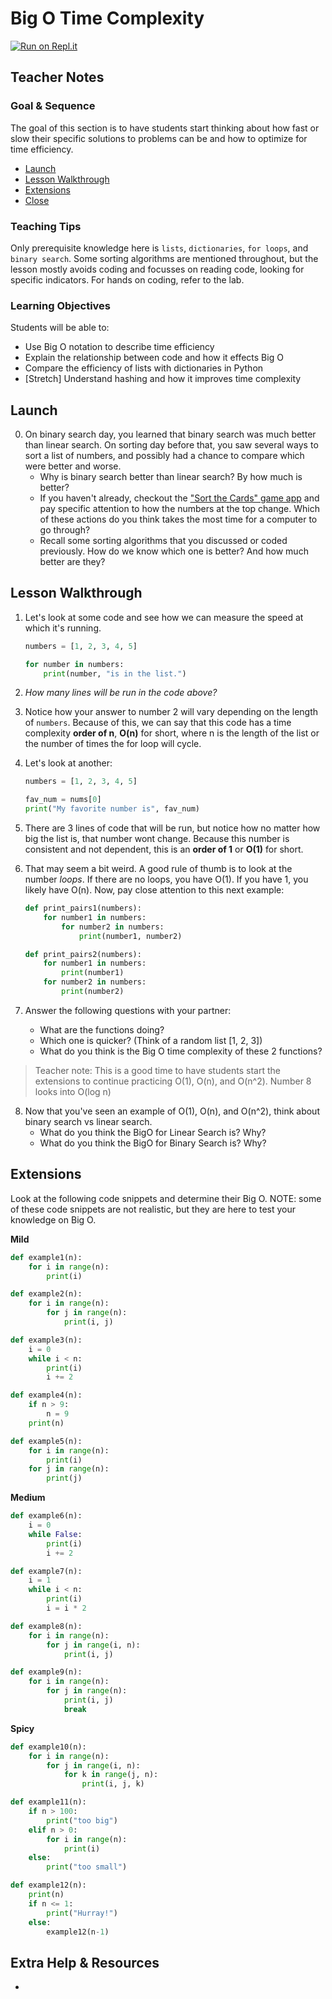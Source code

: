 # Big O Time Complexity

[![Run on Repl.it](https://repl.it/badge/github/upperlinecode/<INSERT_GITHUB_EXTENSION>)](https://repl.it/github/upperlinecode/<INSERT_GITHUB_EXTENSION>)

## Teacher Notes

### Goal & Sequence

The goal of this section is to have students start thinking about how fast or slow their specific solutions to problems can be and how to optimize for time efficiency. 

- [Launch](#launch)
- [Lesson Walkthrough](#lesson-walkthrough)
- [Extensions](#extensions)
- [Close](#close)

### Teaching Tips

Only prerequisite knowledge here is `lists`, `dictionaries`, `for loops`, and `binary search`. Some sorting algorithms are mentioned throughout, but the lesson mostly avoids coding and focusses on reading code, looking for specific indicators. For hands on coding, refer to the lab. 

### Learning Objectives

Students will be able to:

- Use Big O notation to describe time efficiency
- Explain the relationship between code and how it effects Big O
- Compare the efficiency of lists with dictionaries in Python
- [Stretch] Understand hashing and how it improves time complexity

## Launch

0. On binary search day, you learned that binary search was much better than linear search. On sorting day before that, you saw several ways to sort a list of numbers, and possibly had a chance to compare which were better and worse. 
    - Why is binary search better than linear search? By how much is better?
    - If you haven't already, checkout the ["Sort the Cards" game app](https://sortinggame.emmanuelrodri23.repl.co/) and pay specific attention to how the numbers at the top change. Which of these actions do you think takes the most time for a computer to go through?
    - Recall some sorting algorithms that you discussed or coded previously. How do we know which one is better? And how much better are they?

## Lesson Walkthrough

1. Let's look at some code and see how we can measure the speed at which it's running.

    ```py
    numbers = [1, 2, 3, 4, 5]

    for number in numbers:
        print(number, "is in the list.")
    ```
2. _How many lines will be run in the code above?_ 

3. Notice how your answer to number 2 will vary depending on the length of `numbers`. Because of this, we can say that this code has a time complexity **order of n**, **O(n)** for short, where n is the length of the list or the number of times the for loop will cycle. 

4. Let's look at another:
    ```py
    numbers = [1, 2, 3, 4, 5]

    fav_num = nums[0]
    print("My favorite number is", fav_num)
    ```

5. There are 3 lines of code that will be run, but notice how no matter how big the list is, that number wont change. Because this number is consistent and not dependent, this is an **order of 1** or **O(1)** for short.

6. That may seem a bit weird. A good rule of thumb is to look at the number _loops_. If there are no loops, you have O(1). If you have 1, you likely have O(n). Now, pay close attention to this next example:
    ```py
    def print_pairs1(numbers):
        for number1 in numbers:
            for number2 in numbers:
                print(number1, number2)

    def print_pairs2(numbers):
        for number1 in numbers:
            print(number1)
        for number2 in numbers:
            print(number2) 
    ```

7. Answer the following questions with your partner:
    - What are the functions doing?
    - Which one is quicker? (Think of a random list [1, 2, 3])
    - What do you think is the Big O time complexity of these 2 functions?

> Teacher note: This is a good time to have students start the extensions to continue practicing O(1), O(n), and O(n^2). Number 8 looks into O(log n)

8. Now that you've seen an example of O(1), O(n), and O(n^2), think about binary search vs linear search. 
    - What do you think the BigO for Linear Search is? Why?
    - What do you think the BigO for Binary Search is? Why?

## Extensions

Look at the following code snippets and determine their Big O. NOTE: some of these code snippets are not realistic, but they are here to test your knowledge on Big O.

**Mild**

```py
def example1(n):
    for i in range(n):
        print(i)
```

```py
def example2(n):
    for i in range(n):
        for j in range(n):
            print(i, j)
```

```py
def example3(n):
    i = 0
    while i < n:
        print(i)
        i += 2
```

```py
def example4(n):
    if n > 9:
        n = 9
    print(n)
```

```py
def example5(n):
    for i in range(n):
        print(i)
    for j in range(n):
        print(j)
```

**Medium**

```py
def example6(n):
    i = 0
    while False:
        print(i)
        i += 2
```

```py
def example7(n):
    i = 1
    while i < n:
        print(i)
        i = i * 2
```

```py
def example8(n):
    for i in range(n):
        for j in range(i, n):
            print(i, j)
```

```py
def example9(n):
    for i in range(n):
        for j in range(n):
            print(i, j)
            break
```

**Spicy**

```py
def example10(n):
    for i in range(n):
        for j in range(i, n):
            for k in range(j, n):
                print(i, j, k)
```

```py
def example11(n):
    if n > 100:
        print("too big")
    elif n > 0:
        for i in range(n):
            print(i)
    else:
        print("too small")
```

```py
def example12(n):
    print(n)
    if n <= 1:
        print("Hurray!")
    else:
        example12(n-1)
```

## Extra Help & Resources

- 